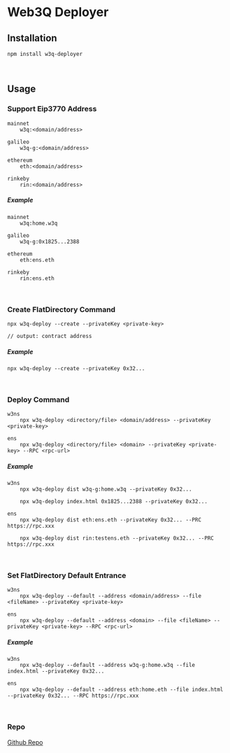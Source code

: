 # Web3Q Deployer

## Installation
```
npm install w3q-deployer
```
<br/>

## Usage
### Support Eip3770 Address
```
mainnet 
    w3q:<domain/address>

galileo
    w3q-g:<domain/address>

ethereum
    eth:<domain/address>

rinkeby
    rin:<domain/address>
```
##### Example
```
mainnet
    w3q:home.w3q

galileo
    w3q-g:0x1825...2388

ethereum
    eth:ens.eth

rinkeby
    rin:ens.eth
```
<br/>



### Create FlatDirectory Command
```
npx w3q-deploy --create --privateKey <private-key>

// output: contract address 
```
##### Example
```
npx w3q-deploy --create --privateKey 0x32...
```
<br/>



### Deploy Command
```
w3ns
    npx w3q-deploy <directory/file> <domain/address> --privateKey <private-key>

ens
    npx w3q-deploy <directory/file> <domain> --privateKey <private-key> --RPC <rpc-url>
```
##### Example
```
w3ns
    npx w3q-deploy dist w3q-g:home.w3q --privateKey 0x32...

    npx w3q-deploy index.html 0x1825...2388 --privateKey 0x32...

ens
    npx w3q-deploy dist eth:ens.eth --privateKey 0x32... --PRC https://rpc.xxx

    npx w3q-deploy dist rin:testens.eth --privateKey 0x32... --PRC https://rpc.xxx
```
<br/>


### Set FlatDirectory Default Entrance
```
w3ns
    npx w3q-deploy --default --address <domain/address> --file <fileName> --privateKey <private-key>

ens
    npx w3q-deploy --default --address <domain> --file <fileName> --privateKey <private-key> --RPC <rpc-url>
```
##### Example
```
w3ns
    npx w3q-deploy --default --address w3q-g:home.w3q --file index.html --privateKey 0x32...

ens
    npx w3q-deploy --default --address eth:home.eth --file index.html --privateKey 0x32... --RPC https://rpc.xxx
```
<br/>

### Repo
[Github Repo](https://github.com/QuarkChain/w3q-deployer)
